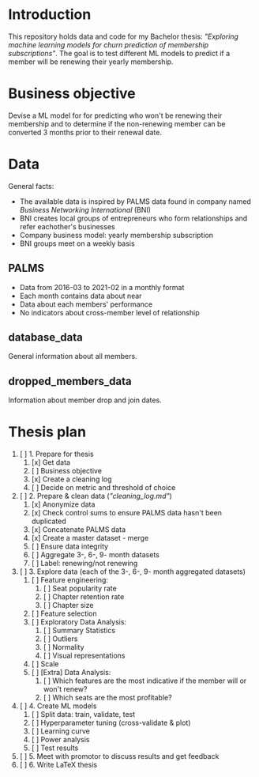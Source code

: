 # Introduction
This repository holds data and code for my Bachelor thesis: *"Exploring machine learning models for churn prediction of membership subscriptions"*. The goal is to test different ML models to predict if a member will be renewing their yearly membership.

# Business objective
Devise a ML model for for predicting who won't be renewing their membership and to determine if the non-renewing member can be converted 3 months prior to their renewal date.

# Data
General facts:
- The available data is inspired by PALMS data found in company named *Business Networking International* (BNI)
- BNI creates local groups of entrepreneurs who form relationships and refer eachother's businesses
- Company business model: yearly membership subscription
- BNI groups meet on a weekly basis
## PALMS
- Data from 2016-03 to 2021-02 in a monthly format
- Each month contains data about near
- Data about each members' performance
- No indicators about cross-member level of relationship

## database_data
General information about all members.

## dropped_members_data
Information about member drop and join dates.

# Thesis plan
1. [ ] 1. Prepare for thesis
   1. [x] Get data
   2. [ ] Business objective
   3. [x] Create a cleaning log
   4. [ ] Decide on metric and threshold of choice
2. [ ] 2. Prepare & clean data (*"cleaning_log.md"*)
   1. [x] Anonymize data
   2. [x] Check control sums to ensure PALMS data hasn't been duplicated
   3. [x] Concatenate PALMS data
   4. [x] Create a master dataset - merge
   5. [ ] Ensure data integrity
   6. [ ] Aggregate 3-, 6-, 9- month datasets
   7. [ ] Label: renewing/not renewing
3. [ ] 3. Explore data (each of the 3-, 6-, 9- month aggregated datasets)
   1. [ ] Feature engineering:
      1. [ ] Seat popularity rate
      2. [ ] Chapter retention rate
      3. [ ] Chapter size
   2. [ ] Feature selection
   3. [ ] Exploratory Data Analysis:
      1. [ ] Summary Statistics
      2. [ ] Outliers
      3. [ ] Normality
      4. [ ] Visual representations
   4. [ ] Scale
   5. [ ] [Extra] Data Analysis:
      1. [ ] Which features are the most indicative if the member will or won't renew?
      2. [ ] Which seats are the most profitable?
4. [ ] 4. Create ML models
   1. [ ] Split data: train, validate, test
   2. [ ] Hyperparameter tuning (cross-validate & plot)
   3. [ ] Learning curve
   4. [ ] Power analysis
   5. [ ] Test results
5. [ ] 5. Meet with promotor to discuss results and get feedback
6. [ ] 6. Write LaTeX thesis 
